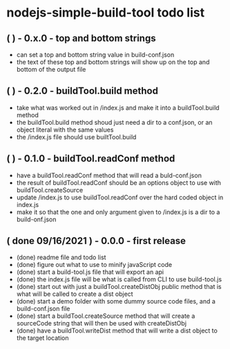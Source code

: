 # nodejs-simple-build-tool todo list

## (   ) - 0.x.0 - top and bottom strings
* can set a top and bottom string value in build-conf.json
* the text of these top and bottom strings will show up on the top and bottom of the output file

## (   ) - 0.2.0 - buildTool.build method
* take what was worked out in /index.js and make it into a buildTool.build method
* the buildTool.build method shoud just need a dir to a conf.json, or an object literal with the same values
* the /index.js file should use builtTool.build

## (   ) - 0.1.0 - buildTool.readConf method
* have a buildTool.readConf method that will read a buld-conf.json 
* the result of buildTool.readConf should be an options object to use with buildTool.createSource
* update /index.js to use buildTool.readConf over the hard coded object in index.js
* make it so that the one and only argument given to /index.js is a dir to a build-onf.json

## ( done 09/16/2021 ) - 0.0.0 - first release
* (done) readme file and todo list
* (done) figure out what to use to minify javaScript code
* (done) start a build-tool.js file that will export an api
* (done) the index.js file will be what is called from CLI to use build-tool.js
* (done) start out with just a buildTool.createDistObj public method that is what will be called to create a dist object
* (done) start a demo folder with some dummy source code files, and a build-conf.json file
* (done) start a buildTool.createSource method that will create a sourceCode string that will then be used with createDistObj
* (done) have a buildTool.writeDist method that will write a dist object to the target location
